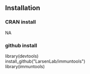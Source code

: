 ## Installation
### CRAN install
NA
### github install<br>
library(devtools)<br>
install_github("LarsenLab/immuntools")<br>
library(immuntools)<br> 




